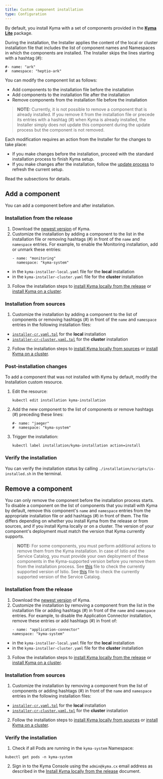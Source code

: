 ```yaml
---
title: Custom component installation
type: Configuration
---
```


By default, you install Kyma with a set of components provided in the [**Kyma Lite**](#installation-overview) package.

During the installation, the Installer applies the content of the local or cluster installation file that includes the list of component names and Namespaces in which the components are installed. The Installer skips the lines starting with a hashtag (#):

```
#- name: "ark"
#  namespace: "heptio-ark"
```

You can modify the component list as follows:

- Add components to the installation file before the installation
- Add components to the installation file after the installation
- Remove components from the installation file before the installation

>**NOTE:** Currently, it is not possible to remove a component that is already installed. If you remove it from the installation file or precede its entries with a hashtag (#) when Kyma is already installed, the Installer simply does not update this component during the update process but the component is not removed.

Each modification requires an action from the Installer for the changes to take place:
- If you make changes before the installation, proceed with the standard installation process to finish Kyma setup.
- If you make changes after the installation, follow the [update process](#installation-update-kyma) to refresh the current setup.

Read the subsections for details.

## Add a component

You can add a component before and after installation.

### Installation from the release

1. Download the [newest version](https://github.com/kyma-project/kyma/releases) of Kyma.
2. Customize the installation by adding a component to the list in the installation file or removing hashtags (#) in front of the `name` and `namespace` entries. For example, to enable the Monitoring installation, add or unmark these entries:
    ```
    - name: "monitoring"
      namespace: "kyma-system"
    ```
  * in the `kyma-installer-local.yaml` file for the **local** installation
  * in the `kyma-installer-cluster.yaml` file for the **cluster** installation

3. Follow the installation steps to [install Kyma locally from the release](#installation-install-kyma-locally) or [install Kyma on a cluster](#installation-install-kyma-on-a-cluster).

### Installation from sources

1. Customize the installation by adding a component to the list of components or removing hashtags (#) in front of the `name` and `namespace` entries in the following installation files:
  * [`installer-cr.yaml.tpl`](https://github.com/kyma-project/kyma/blob/master/installation/resources/installer-cr.yaml.tpl) for the **local** installation
  *  [`installer-cr-cluster.yaml.tpl`](https://github.com/kyma-project/kyma/blob/master/installation/resources/installer-cr-cluster.yaml.tpl) for the **cluster** installation

2. Follow the installation steps to [install Kyma locally from sources](#installation-install-kyma-locally) or [install Kyma on a cluster](#installation-install-kyma-on-a-cluster).

### Post-installation changes

To add a component that was not installed with Kyma by default, modify the Installation custom resource.

1. Edit the resource:
    ```
    kubectl edit installation kyma-installation
    ```
2. Add the new component to the list of components or remove hashtags (#) preceding these lines:
    ```
    #- name: "jaeger"
    #  namespace: "kyma-system"
    ```
3. Trigger the installation:

   ```
   kubectl label installation/kyma-installation action=install
   ```

### Verify the installation

You can verify the installation status by calling `./installation/scripts/is-installed.sh` in the terminal.

## Remove a component

You can only remove the component before the installation process starts. To disable a component on the list of components that you install with Kyma by default, remove this component's `name` and `namespace` entries from the appropriate installation file or add hashtags (#) in front of them. The file differs depending on whether you install Kyma from the release or from sources, and if you install Kyma locally or on a cluster. The version of your component's deployment must match the version that Kyma currently supports.

>**NOTE:** For some components, you must perform additional actions to remove them from the Kyma installation. In case of Istio and the Service Catalog, you must provide your own deployment of these components in the Kyma-supported version before you remove them from the installation process. See [this](https://github.com/kyma-project/kyma/blob/master/resources/istio-kyma-patch/templates/job.yaml#L25) file to check the currently supported version of Istio. See [this](https://github.com/kyma-project/kyma/blob/master/resources/service-catalog/charts/catalog/values.yaml#L3) file to check the currently supported version of the Service Catalog.

### Installation from the release

1. Download the [newest version](https://github.com/kyma-project/kyma/releases) of Kyma.
2. Customize the installation by removing a component from the list in the installation file or adding hashtags (#) in front of the `name` and `namespace` entries. For example, to disable the Application Connector installation, remove these entries or add hashtags (#) in front of:
    ```
    - name: "application-connector"
    namespace: "kyma-system"
    ```
  * in the `kyma-installer-local.yaml` file for the **local** installation
  * in the `kyma-installer-cluster.yaml` file for the **cluster** installation

3. Follow the installation steps to [install Kyma locally from the release](#installation-install-kyma-locally) or [install Kyma on a cluster](#installation-install-kyma-on-a-cluster).

### Installation from sources

1. Customize the installation by removing a component from the list of components or adding hashtags (#) in front of the `name` and `namespace` entries in the following installation files:
  * [`installer-cr.yaml.tpl`](https://github.com/kyma-project/kyma/blob/master/installation/resources/installer-cr.yaml.tpl) for the **local** installation
  *  [`installer-cr-cluster.yaml.tpl`](https://github.com/kyma-project/kyma/blob/master/installation/resources/installer-cr-cluster.yaml.tpl) for the **cluster** installation

2. Follow the installation steps to [install Kyma locally from sources](#installation-install-kyma-locally) or [install Kyma on a cluster](#installation-install-kyma-on-a-cluster).

### Verify the installation

1. Check if all Pods are running in the `kyma-system` Namespace:
  ```
  kubectl get pods -n kyma-system
  ```
2. Sign in to the Kyma Console using the `admin@kyma.cx` email address as described in the [Install Kyma locally from the release](#installation-install-kyma-locally-from-the-release) document.
